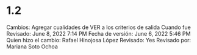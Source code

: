# 1.2

Cambios: Agregar cualidades de VER a los criterios de salida
Cuando fue Revisado: June 8, 2022 7:14 PM
Fecha de  versión: June 6, 2022 5:46 PM
Quien hizo el cambio: Rafael Hinojosa López
Revisado: Yes
Revisado por: Mariana Soto Ochoa
